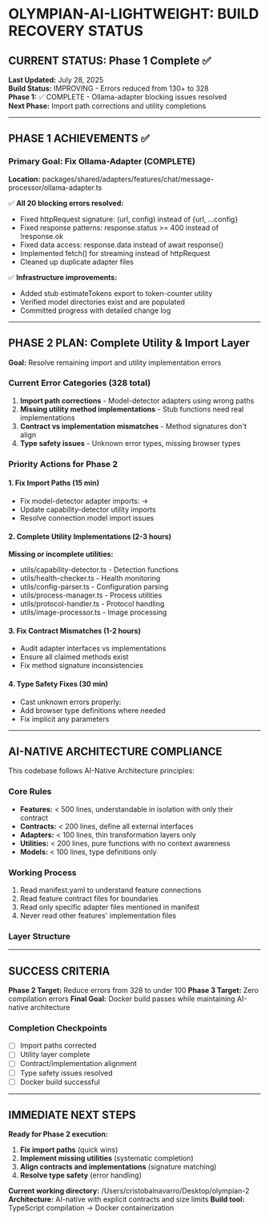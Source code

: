 # OLYMPIAN-AI-LIGHTWEIGHT: BUILD RECOVERY STATUS

## CURRENT STATUS: Phase 1 Complete ✅

**Last Updated:** July 28, 2025  
**Build Status:** IMPROVING - Errors reduced from 130+ to 328  
**Phase 1:** ✅ COMPLETE - Ollama-adapter blocking issues resolved  
**Next Phase:** Import path corrections and utility completions

---

## PHASE 1 ACHIEVEMENTS ✅

### Primary Goal: Fix Ollama-Adapter (COMPLETE)
**Location:** packages/shared/adapters/features/chat/message-processor/ollama-adapter.ts

✅ **All 20 blocking errors resolved:**
- Fixed httpRequest signature: (url, config) instead of {url, ...config}
- Fixed response patterns: response.status >= 400 instead of !response.ok  
- Fixed data access: response.data instead of await response()
- Implemented fetch() for streaming instead of httpRequest
- Cleaned up duplicate adapter files

✅ **Infrastructure improvements:**
- Added stub estimateTokens export to token-counter utility
- Verified model directories exist and are populated
- Committed progress with detailed change log

---

## PHASE 2 PLAN: Complete Utility & Import Layer

**Goal:** Resolve remaining import and utility implementation errors

### Current Error Categories (328 total)
1. **Import path corrections** - Model-detector adapters using wrong paths
2. **Missing utility method implementations** - Stub functions need real implementations  
3. **Contract vs implementation mismatches** - Method signatures don't align
4. **Type safety issues** - Unknown error types, missing browser types

### Priority Actions for Phase 2

#### 1. Fix Import Paths (15 min)
- Fix model-detector adapter imports:  → 
- Update capability-detector utility imports  
- Resolve connection model import issues

#### 2. Complete Utility Implementations (2-3 hours)
**Missing or incomplete utilities:**
- utils/capability-detector.ts - Detection functions
- utils/health-checker.ts - Health monitoring
- utils/config-parser.ts - Configuration parsing
- utils/process-manager.ts - Process utilities
- utils/protocol-handler.ts - Protocol handling
- utils/image-processor.ts - Image processing

#### 3. Fix Contract Mismatches (1-2 hours)  
- Audit adapter interfaces vs implementations
- Ensure all claimed methods exist
- Fix method signature inconsistencies

#### 4. Type Safety Fixes (30 min)
- Cast unknown errors properly: 
- Add browser type definitions where needed
- Fix implicit any parameters

---

## AI-NATIVE ARCHITECTURE COMPLIANCE

This codebase follows AI-Native Architecture principles:

### Core Rules
- **Features:** < 500 lines, understandable in isolation with only their contract
- **Contracts:** < 200 lines, define all external interfaces  
- **Adapters:** < 100 lines, thin transformation layers only
- **Utilities:** < 200 lines, pure functions with no context awareness
- **Models:** < 100 lines, type definitions only

### Working Process
1. Read manifest.yaml to understand feature connections
2. Read feature contract files for boundaries
3. Read only specific adapter files mentioned in manifest
4. Never read other features' implementation files

### Layer Structure


---

## SUCCESS CRITERIA

**Phase 2 Target:** Reduce errors from 328 to under 100
**Phase 3 Target:** Zero compilation errors
**Final Goal:** Docker build passes while maintaining AI-native architecture

### Completion Checkpoints
- [ ] Import paths corrected
- [ ] Utility layer complete  
- [ ] Contract/implementation alignment
- [ ] Type safety issues resolved
- [ ] Docker build successful

---

## IMMEDIATE NEXT STEPS

**Ready for Phase 2 execution:**

1. **Fix import paths** (quick wins)
2. **Implement missing utilities** (systematic completion)
3. **Align contracts and implementations** (signature matching)
4. **Resolve type safety** (error handling)

**Current working directory:** /Users/cristobalnavarro/Desktop/olympian-2
**Architecture:** AI-native with explicit contracts and size limits
**Build tool:** TypeScript compilation → Docker containerization
